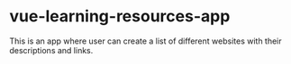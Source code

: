 # vue-learning-resources-app

This is an app where user can create a list of different websites with their descriptions and links.

